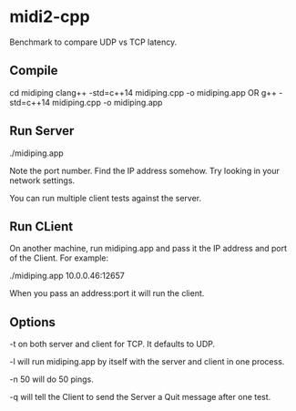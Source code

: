# midi2-cpp

Benchmark to compare UDP vs TCP latency.

## Compile

cd midiping
clang++ -std=c++14 midiping.cpp -o midiping.app
OR
g++ -std=c++14 midiping.cpp -o midiping.app

## Run Server

./midiping.app

Note the port number. Find the IP address somehow. Try looking in your network settings.

You can run multiple client tests against the server.

## Run CLient

On another machine, run midiping.app and pass it the IP address and port
of the Client. For example:

./midiping.app 10.0.0.46:12657

When you pass an address:port it will run the client.

## Options

-t  on both server and client for TCP. It defaults to UDP.

-l will run midiping.app by itself with the server and client in one process.

-n 50 will do 50 pings.

-q will tell the Client to send the Server a Quit message after one test.



